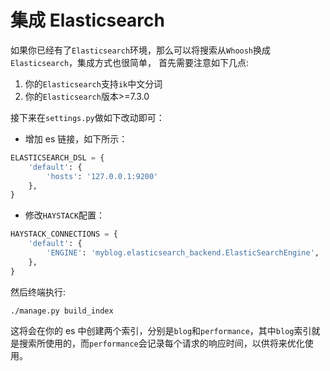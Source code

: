 # 集成 Elasticsearch

如果你已经有了`Elasticsearch`环境，那么可以将搜索从`Whoosh`换成`Elasticsearch`，集成方式也很简单，
首先需要注意如下几点:

1. 你的`Elasticsearch`支持`ik`中文分词
2. 你的`Elasticsearch`版本>=7.3.0

接下来在`settings.py`做如下改动即可：

- 增加 es 链接，如下所示：

```python
ELASTICSEARCH_DSL = {
    'default': {
        'hosts': '127.0.0.1:9200'
    },
}
```

- 修改`HAYSTACK`配置：

```python
HAYSTACK_CONNECTIONS = {
    'default': {
        'ENGINE': 'myblog.elasticsearch_backend.ElasticSearchEngine',
    },
}
```

然后终端执行:

```shell script
./manage.py build_index
```

这将会在你的 es 中创建两个索引，分别是`blog`和`performance`，其中`blog`索引就是搜索所使用的，而`performance`会记录每个请求的响应时间，以供将来优化使用。
